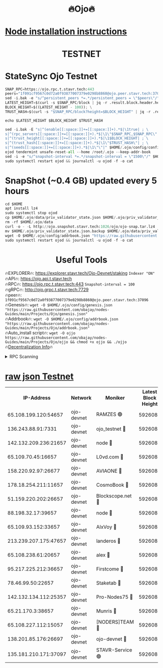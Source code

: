 <h1 align="center"> 🔥Ojo🔥</h1>

[Node installation instructions](https://github.com/obajay/nodes-Guides/tree/main/Projects/Ojo)
=

<h1 align="center"> TESTNET</h1>

# StateSync Ojo Testnet
```python
SNAP_RPC=https://ojo.rpc.t.stavr.tech:443
peers="1f091cf9567c0d72a0f93877007379e0298b8860@ojo.peer.stavr.tech:37096"
sed -i.bak -e "s/^persistent_peers *=.*/persistent_peers = \"$peers\"/" $HOME/.ojo/config/config.toml
LATEST_HEIGHT=$(curl -s $SNAP_RPC/block | jq -r .result.block.header.height); \
BLOCK_HEIGHT=$((LATEST_HEIGHT - 100)); \
TRUST_HASH=$(curl -s "$SNAP_RPC/block?height=$BLOCK_HEIGHT" | jq -r .result.block_id.hash)

echo $LATEST_HEIGHT $BLOCK_HEIGHT $TRUST_HASH

sed -i.bak -E "s|^(enable[[:space:]]+=[[:space:]]+).*$|\1true| ; \
s|^(rpc_servers[[:space:]]+=[[:space:]]+).*$|\1\"$SNAP_RPC,$SNAP_RPC\"| ; \
s|^(trust_height[[:space:]]+=[[:space:]]+).*$|\1$BLOCK_HEIGHT| ; \
s|^(trust_hash[[:space:]]+=[[:space:]]+).*$|\1\"$TRUST_HASH\"| ; \
s|^(seeds[[:space:]]+=[[:space:]]+).*$|\1\"\"|" $HOME/.ojo/config/config.toml
ojod tendermint unsafe-reset-all --home /root/.ojo --keep-addr-book
sed -i -e "s/^snapshot-interval *=.*/snapshot-interval = \"1500\"/" $HOME/.ojo/config/app.toml
sudo systemctl restart ojod && journalctl -u ojod -f -o cat
```
# SnapShot (~0.4 GB) updated every 5 hours
```python
cd $HOME
apt install lz4
sudo systemctl stop ojod
cp $HOME/.ojo/data/priv_validator_state.json $HOME/.ojo/priv_validator_state.json.backup
rm -rf $HOME/.ojo/data
curl -o - -L http://ojo.snapshot.stavr.tech:1026/ojo/ojo-snap.tar.lz4 | lz4 -c -d - | tar -x -C $HOME/.ojo --strip-components 2
mv $HOME/.ojo/priv_validator_state.json.backup $HOME/.ojo/data/priv_validator_state.json
wget -O $HOME/.ojo/config/addrbook.json "https://raw.githubusercontent.com/obajay/nodes-Guides/main/Projects/Ojo/addrbook.json"
sudo systemctl restart ojod && journalctl -u ojod -f -o cat
```
 <h1 align="center"> Useful Tools</h1>

🔥EXPLORER🔥:        https://explorer.stavr.tech/Ojo-Devnet/staking        `Indexer "ON"` \
🔥API🔥:                     https://ojo.api.t.stavr.tech \
🔥RPC🔥:                    https://ojo.rpc.t.stavr.tech:443              `Snapshot-interval = 100` \
🔥gRPC🔥:                  http://ojo.grpc.t.stavr.tech:7729 \
🔥peer🔥:                   `1f091cf9567c0d72a0f93877007379e0298b8860@ojo.peer.stavr.tech:37096` \
🔥Genesis🔥:    ```wget -O $HOME/.ojo/config/genesis.json "https://raw.githubusercontent.com/obajay/nodes-Guides/main/Projects/Ojo/genesis.json"``` \
🔥Addrbook🔥:    ```wget -O $HOME/.ojo/config/addrbook.json "https://raw.githubusercontent.com/obajay/nodes-Guides/main/Projects/Ojo/addrbook.json"``` \
🔥Auto_install script🔥: ```wget -O ojjo https://raw.githubusercontent.com/obajay/nodes-Guides/main/Projects/Ojo/ojjo && chmod +x ojjo && ./ojjo``` \
🔥[Decentralization Info](https://github.com/obajay/StateSync-snapshots/tree/main/Projects/Ojo/Decentralization)🔥



<details>
<summary>RPC Scanning</summary>

<h2 align="center"> We scan nodes in real time every 4 hours. And we provide the final result of RPC endpoints.
We cannot influence the operation of these nodes in any way. </h2>


```python
If Voting Power is higher than 0 --> then the Node is a validator of the network and may be subject to attack and be a potential threat to the chain.
```
```python
We marked such validators with a red symbol
```

</details>

[raw json Testnet](https://rpc-check.ojot.stavr.tech/ojot/rpc-ojot-result.json)
=


<table><tr><th>IP-Address</th><th>Network</th><th>Moniker</th><th>Latest Block Height</th><th>Earliest Block Height</th><th>Catching Up</th><th>Tx Index</th><th>Voting Power</th><th>Scan Time</th></tr><tr><td>65.108.199.120:54657</td><td>ojo-devnet</td><td>RAMZES 🟢</td><td>5926080</td><td>306156</td><td>False</td><td>on</td><td>0</td><td>2024-03-17T16:29:40.307290608UTC</td></tr><tr><td>136.243.88.91:7331</td><td>ojo-devnet</td><td>ojo_testnet 🔴</td><td>5926081</td><td>308845</td><td>False</td><td>on</td><td>1000</td><td>2024-03-17T16:29:47.777878656UTC</td></tr><tr><td>142.132.209.236:21657</td><td>ojo-devnet</td><td>node 🔴</td><td>5926083</td><td>350001</td><td>False</td><td>on</td><td>1999</td><td>2024-03-17T16:29:59.049479677UTC</td></tr><tr><td>65.109.70.45:16657</td><td>ojo-devnet</td><td>L0vd.com 🔴</td><td>5926084</td><td>695918</td><td>False</td><td>off</td><td>998</td><td>2024-03-17T16:30:04.416660740UTC</td></tr><tr><td>158.220.92.97:26677</td><td>ojo-devnet</td><td>AVIAONE 🔴</td><td>5926083</td><td>2754001</td><td>False</td><td>on</td><td>19926</td><td>2024-03-17T16:29:56.285358249UTC</td></tr><tr><td>178.18.254.211:11657</td><td>ojo-devnet</td><td>CosmoBook 🔴</td><td>5926084</td><td>4392001</td><td>False</td><td>off</td><td>1047</td><td>2024-03-17T16:29:59.308770935UTC</td></tr><tr><td>51.159.220.202:26657</td><td>ojo-devnet</td><td>Blockscope.net 🔴</td><td>5926080</td><td>4425001</td><td>False</td><td>on</td><td>2111</td><td>2024-03-17T16:29:39.660342228UTC</td></tr><tr><td>88.198.32.17:39657</td><td>ojo-devnet</td><td>node 🔴</td><td>5926084</td><td>4710001</td><td>False</td><td>on</td><td>107980</td><td>2024-03-17T16:29:59.499389616UTC</td></tr><tr><td>65.109.93.152:33657</td><td>ojo-devnet</td><td>AlxVoy 🔴</td><td>5926083</td><td>4943001</td><td>False</td><td>on</td><td>6350855</td><td>2024-03-17T16:29:58.844899448UTC</td></tr><tr><td>213.239.207.175:47657</td><td>ojo-devnet</td><td>landeros 🔴</td><td>5926083</td><td>4967924</td><td>False</td><td>off</td><td>11083</td><td>2024-03-17T16:29:56.488869386UTC</td></tr><tr><td>65.108.238.61:20657</td><td>ojo-devnet</td><td>alex 🔴</td><td>5926080</td><td>5131001</td><td>False</td><td>on</td><td>11359</td><td>2024-03-17T16:29:39.980956837UTC</td></tr><tr><td>95.217.225.212:36657</td><td>ojo-devnet</td><td>Firstcome 🔴</td><td>5926081</td><td>5251946</td><td>False</td><td>on</td><td>13566</td><td>2024-03-17T16:29:45.526171433UTC</td></tr><tr><td>78.46.99.50:22657</td><td>ojo-devnet</td><td>Staketab 🔴</td><td>5926084</td><td>5668501</td><td>False</td><td>on</td><td>1276</td><td>2024-03-17T16:30:04.626188106UTC</td></tr><tr><td>142.132.134.112:25357</td><td>ojo-devnet</td><td>Pro-Nodes75 🔴</td><td>5926081</td><td>5826081</td><td>False</td><td>on</td><td>24651</td><td>2024-03-17T16:29:42.866252374UTC</td></tr><tr><td>65.21.170.3:38657</td><td>ojo-devnet</td><td>Munris 🔴</td><td>5926081</td><td>5826081</td><td>False</td><td>off</td><td>20123</td><td>2024-03-17T16:29:45.197375053UTC</td></tr><tr><td>65.108.227.112:15057</td><td>ojo-devnet</td><td>[NODERS]TEAM 🔴</td><td>5926084</td><td>5826084</td><td>False</td><td>off</td><td>9999</td><td>2024-03-17T16:30:03.878668553UTC</td></tr><tr><td>138.201.85.176:26697</td><td>ojo-devnet</td><td>ojo-devnet 🔴</td><td>5926084</td><td>5826084</td><td>False</td><td>on</td><td>1000024000</td><td>2024-03-17T16:30:04.119430667UTC</td></tr><tr><td>135.181.210.171:37097</td><td>ojo-devnet</td><td>STAVR-Service 🟢</td><td>5926080</td><td>5925501</td><td>False</td><td>on</td><td>0</td><td>2024-03-17T16:29:40.619253256UTC</td></tr></table>
